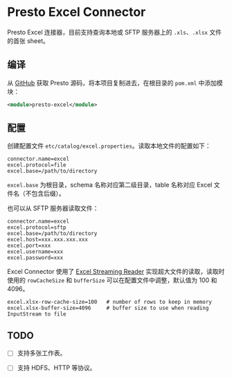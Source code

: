 # Presto Excel Connector 

Presto Excel 连接器，目前支持查询本地或 SFTP 服务器上的 `.xls`、`.xlsx` 文件的首张 sheet。

## 编译

从 [GitHub](https://github.com/prestodb/presto/) 获取 Presto 源码，将本项目复制进去，在根目录的 `pom.xml` 中添加模块：

```xml
<module>presto-excel</module>
```

## 配置

创建配置文件 `etc/catalog/excel.properties`。读取本地文件的配置如下：

```
connector.name=excel
excel.protocol=file
excel.base=/path/to/directory
```

`excel.base` 为根目录，schema 名称对应第二级目录，table 名称对应 Excel 文件名（不包含后缀）。

也可以从 SFTP 服务器读取文件：

```
connector.name=excel
excel.protocol=sftp
excel.base=/path/to/directory
excel.host=xxx.xxx.xxx.xxx
excel.port=xxx
excel.username=xxx
excel.password=xxx
```

Excel Connector 使用了 [Excel Streaming Reader](https://github.com/monitorjbl/excel-streaming-reader) 实现超大文件的读取，读取时使用的 `rowCacheSize` 和 `bufferSize` 可以在配置文件中调整，默认值为 100 和 4096。

```
excel.xlsx-row-cache-size=100   # number of rows to keep in memory
excel.xlsx-buffer-size=4096     # buffer size to use when reading InputStream to file
```

## TODO

- [ ] 支持多张工作表。

- [ ] 支持 HDFS、HTTP 等协议。
